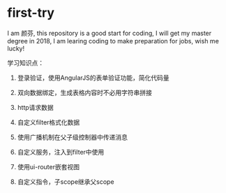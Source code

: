 # first-try
I am 颜芬, this repository is a good start for coding,
I will get my master degree in 2018,
I am learing coding to make preparation for jobs, wish me lucky!

学习知识点：

1. 登录验证，使用AngularJS的表单验证功能，简化代码量

2. 双向数据绑定，生成表格内容时不必用字符串拼接

3. http请求数据

4. 自定义filter格式化数据

5. 使用广播机制在父子级控制器中传递消息

6. 自定义服务，注入到filter中使用

7. 使用ui-router嵌套视图

8. 自定义指令，子scope继承父scope
